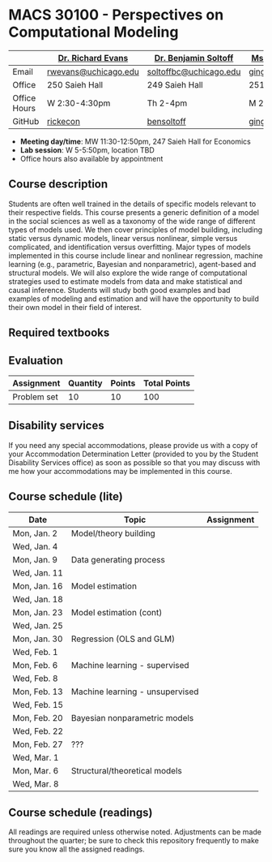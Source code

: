# MACS 30100 - Perspectives on Computational Modeling

|  | [Dr. Richard Evans](https://sites.google.com/site/rickecon/) | [Dr. Benjamin Soltoff](http://www.bensoltoff.com/) | [Ms. Ging Cee Ng](https://sites.google.com/a/uchicago.edu/gingceeng/) (TA) |
|--------------|--------------------------------------------------------------|----------------------------------------------------|----------------------------------------------------------------------------|
| Email | rwevans@uchicago.edu | soltoffbc@uchicago.edu | gingcee@uchicago.edu |
| Office | 250 Saieh Hall | 249 Saieh Hall | 251 Saieh Hall |
| Office Hours | W 2:30-4:30pm | Th 2-4pm | M 2-3pm |
| GitHub | [rickecon](https://github.com/rickecon) | [bensoltoff](https://github.com/bensoltoff) | [gingcee](https://github.com/gingcee) |

* **Meeting day/time**: MW 11:30-12:50pm, 247 Saieh Hall for Economics
* **Lab session**: W 5-5:50pm, location TBD
* Office hours also available by appointment

## Course description

Students are often well trained in the details of specific models relevant to their respective fields. This course presents a generic definition of a model in the social sciences as well as a taxonomy of the wide range of different types of models used. We then cover principles of model building, including static versus dynamic models, linear versus nonlinear, simple versus complicated, and identification versus overfitting. Major types of models implemented in this course include linear and nonlinear regression, machine learning (e.g., parametric, Bayesian and nonparametric), agent-based and structural models. We will also explore the wide range of computational strategies used to estimate models from data and make statistical and causal inference. Students will study both good examples and bad examples of modeling and estimation and will have the opportunity to build their own model in their field of interest.

## Required textbooks




## Evaluation

Assignment | Quantity | Points | Total Points
-----------|----------|--------|-------------
Problem set| 10 | 10 | 100


## Disability services

If you need any special accommodations, please provide us with a copy of your Accommodation Determination Letter (provided to you by the Student Disability Services office) as soon as possible so that you may discuss with me how your accommodations may be implemented in this course.

## Course schedule (lite)

| Date | Topic | Assignment |
|--------------|---------------------------------|------------|
| Mon, Jan. 2 | Model/theory building |  |
| Wed, Jan. 4 |  |  |
| Mon, Jan. 9 | Data generating process |  |
| Wed, Jan. 11 |  |  |
| Mon, Jan. 16 | Model estimation |  |
| Wed, Jan. 18 |  |  |
| Mon, Jan. 23 | Model estimation (cont) |  |
| Wed, Jan. 25 |  |  |
| Mon, Jan. 30 | Regression (OLS and GLM) |  |
| Wed, Feb. 1 |  |  |
| Mon, Feb. 6 | Machine learning - supervised |  |
| Wed, Feb. 8 |  |  |
| Mon, Feb. 13 | Machine learning - unsupervised |  |
| Wed, Feb. 15 |  |  |
| Mon, Feb. 20 | Bayesian nonparametric models |  |
| Wed, Feb. 22 |  |  |
| Mon, Feb. 27 | ??? |  |
| Wed, Mar. 1 |  |  |
| Mon, Mar. 6 | Structural/theoretical models |  |
| Wed, Mar. 8 |  |  |

## Course schedule (readings)

All readings are required unless otherwise noted. Adjustments can be made throughout the quarter; be sure to check this repository frequently to make sure you know all the assigned readings.



